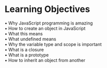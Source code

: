 # Learning Objectives

• Why JavaScript programming is amazing  
• How to create an object in JavaScript  
• What this means  
• What undefined means  
• Why the variable type and scope is important  
• What is a closure  
• What is a prototype  
• How to inherit an object from another  
